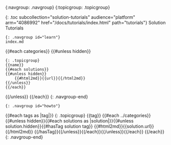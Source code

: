 {:navgroup: .navgroup}
{:topicgroup: .topicgroup}

{: .toc subcollection="solution-tutorials" audience="platform" arm="4086992" href="/docs/tutorials/index.html" path="tutorials"}
Solution Tutorials

    {: .navgroup id="learn"}
    index.md
{{#each categories}}
{{#unless hidden}}

    {: .topicgroup}
    {{name}}
    {{#each solutions}}
    {{#unless hidden}}
        {{#html2md}}{{url}}{{/html2md}}
    {{/unless}}
    {{/each}}
{{/unless}}
{{/each}}
    {: .navgroup-end}
    
    {: .navgroup id="howto"}
{{#each tags as |tag|}}
    {: .topicgroup}
    {{tag}}
{{#each ../categories}}{{#unless hidden}}{{#each solutions as |solution|}}{{#unless solution.hidden}}{{#hasTag solution tag}}        {{#html2md}}{{solution.url}}{{/html2md}}
{{/hasTag}}{{/unless}}{{/each}}{{/unless}}{{/each}}
{{/each}}
    {: .navgroup-end}
